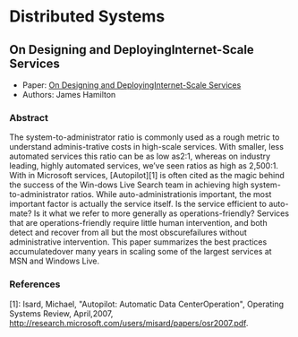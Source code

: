 # Distributed Systems

## On Designing and DeployingInternet-Scale Services

* Paper: [On Designing and DeployingInternet-Scale Services](https://www.usenix.org/legacy/events/lisa07/tech/full_papers/hamilton/hamilton.pdf)
* Authors: James Hamilton

### Abstract

The system-to-administrator ratio is commonly used as a rough metric to understand
adminis-trative costs in high-scale services. With smaller, less automated services
this ratio can be as low as2:1, whereas on industry leading, highly automated
services, we’ve seen ratios as high as 2,500:1. With in Microsoft services,
[Autopilot][1] is often cited as the magic behind the success of the Win-dows
Live Search team in achieving high system-to-administrator ratios. While
auto-administrationis important, the most important factor is actually the service
itself. Is the service efficient to auto-mate? Is it what we refer to more generally
as operations-friendly? Services that are operations-friendly require little
human intervention, and both detect and recover from all but the most obscurefailures
without administrative intervention. This paper summarizes the best practices
accumulatedover many years in scaling some of the largest services at MSN and
Windows Live.

### References

[1]: Isard, Michael, "Autopilot: Automatic Data CenterOperation", Operating Systems Review, April,2007, http://research.microsoft.com/users/misard/papers/osr2007.pdf.
